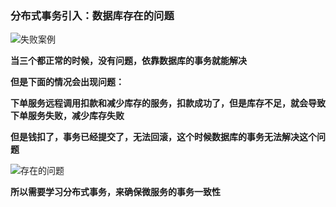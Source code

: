 ### 分布式事务引入：数据库存在的问题



![失败案例](E:\笔记整理\微服务技术\seata\图片\失败案例.png)



**当三个都正常的时候，没有问题，依靠数据库的事务就能解决**



**但是下面的情况会出现问题：**

**下单服务远程调用扣款和减少库存的服务，扣款成功了，但是库存不足，就会导致下单服务失败，减少库存失败**

**但是钱扣了，事务已经提交了，无法回滚，这个时候数据库的事务无法解决这个问题**



![存在的问题](E:\笔记整理\微服务技术\seata\图片\存在的问题.png)

**所以需要学习分布式事务，来确保微服务的事务一致性**


